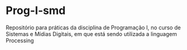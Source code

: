# Prog-I-smd
Repositório para práticas da disciplina de Programação I, no curso de Sistemas e Mídias Digitais, em que está sendo utilizada a linguagem Processing
